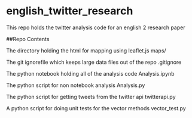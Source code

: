 # english_twitter_research
This repo holds the twitter analysis code for an english 2 research paper

##Repo Contents

The directory holding the html for mapping using leaflet.js
maps/ 

The git ignorefile which keeps large data files out of the repo
.gitignore

The python notebook holding all of the analysis code
Analysis.ipynb

The python script for non notebook analysis
Analysis.py

The python script for getting tweets from the twitter api
twitterapi.py

A python script for doing unit tests for the vector methods
vector_test.py




